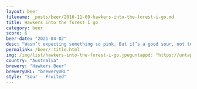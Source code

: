 ```yaml
---
layout: beer
filename: _posts/beer/2016-11-09-hawkers-into-the-forest-i-go.md
title: Hawkers into the forest I go
category: beer
score: 6
beer-date: "2021-04-02"
desc: "Wasn’t expecting something so pink. But it’s a good sour, not too much or too sweet"
permalink: /beer/:title.html
img: /img/list/hawkers-into-the-forest-i-go.jpeguntappd: "https://untappd.com/b/hawkers-beer-into-the-forest--i-go/3482354"
country: "Australia"
brewery: "Hawkers Beer"
breweryURL: "breweryURL"
style: "Sour - Fruited"
---
```

